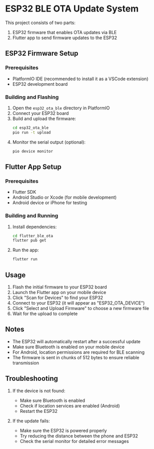 # ESP32 BLE OTA Update System

This project consists of two parts:
1. ESP32 firmware that enables OTA updates via BLE
2. Flutter app to send firmware updates to the ESP32

## ESP32 Firmware Setup

### Prerequisites
- PlatformIO IDE (recommended to install it as a VSCode extension)
- ESP32 development board

### Building and Flashing
1. Open the `esp32_ota_ble` directory in PlatformIO
2. Connect your ESP32 board
3. Build and upload the firmware:
   ```bash
   cd esp32_ota_ble
   pio run -t upload
   ```
4. Monitor the serial output (optional):
   ```bash
   pio device monitor
   ```

## Flutter App Setup

### Prerequisites
- Flutter SDK
- Android Studio or Xcode (for mobile development)
- Android device or iPhone for testing

### Building and Running
1. Install dependencies:
   ```bash
   cd flutter_ble_ota
   flutter pub get
   ```
2. Run the app:
   ```bash
   flutter run
   ```

## Usage

1. Flash the initial firmware to your ESP32 board
2. Launch the Flutter app on your mobile device
3. Click "Scan for Devices" to find your ESP32
4. Connect to your ESP32 (it will appear as "ESP32_OTA_DEVICE")
5. Click "Select and Upload Firmware" to choose a new firmware file
6. Wait for the upload to complete

## Notes

- The ESP32 will automatically restart after a successful update
- Make sure Bluetooth is enabled on your mobile device
- For Android, location permissions are required for BLE scanning
- The firmware is sent in chunks of 512 bytes to ensure reliable transmission

## Troubleshooting

1. If the device is not found:
   - Make sure Bluetooth is enabled
   - Check if location services are enabled (Android)
   - Restart the ESP32

2. If the update fails:
   - Make sure the ESP32 is powered properly
   - Try reducing the distance between the phone and ESP32
   - Check the serial monitor for detailed error messages 